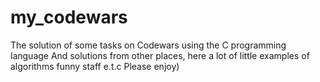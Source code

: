 # my_codewars
The solution of some tasks on Codewars using the C programming language
And solutions from other places, here a lot of little examples of algorithms funny staff e.t.c
Please enjoy)
